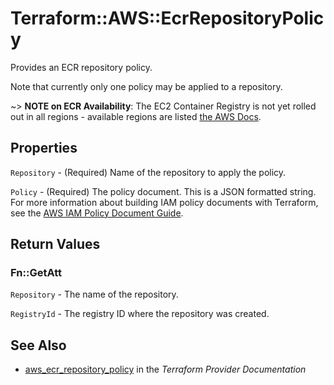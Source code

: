 # Terraform::AWS::EcrRepositoryPolicy

Provides an ECR repository policy.

Note that currently only one policy may be applied to a repository.

~> **NOTE on ECR Availability**: The EC2 Container Registry is not yet rolled out
in all regions - available regions are listed
[the AWS Docs](https://docs.aws.amazon.com/general/latest/gr/rande.html#ecr_region).

## Properties

`Repository` - (Required) Name of the repository to apply the policy.

`Policy` - (Required) The policy document. This is a JSON formatted string. For more information about building IAM policy documents with Terraform, see the [AWS IAM Policy Document Guide](/docs/providers/aws/guides/iam-policy-documents.html).


## Return Values

### Fn::GetAtt

`Repository` - The name of the repository.

`RegistryId` - The registry ID where the repository was created.

## See Also

* [aws_ecr_repository_policy](https://www.terraform.io/docs/providers/aws/r/ecr_repository_policy.html) in the _Terraform Provider Documentation_